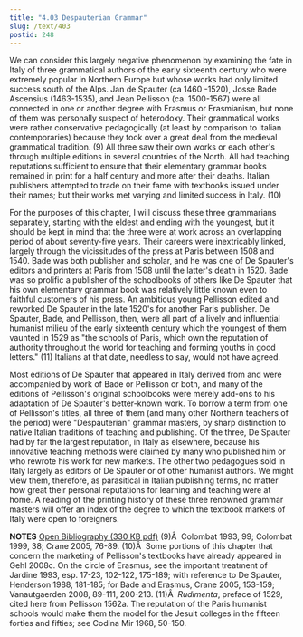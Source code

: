 ```yaml
---
title: "4.03 Despauterian Grammar"
slug: /text/403
postid: 248
---
```

We can consider this largely negative phenomenon by examining the fate in Italy of three grammatical authors of the early sixteenth century who were extremely popular in Northern Europe but whose works had only limited success south of the Alps. Jan de Spauter (ca 1460 -1520), Josse Bade Ascensius (1463-1535), and Jean Pellisson (ca. 1500-1567) were all connected in one or another degree with Erasmus or Erasmianism, but none of them was personally suspect of heterodoxy. Their grammatical works were rather conservative pedagogically (at least by comparison to Italian contemporaries) because they took over a great deal from the medieval grammatical tradition. (9) All three saw their own works or each other's through multiple editions in several countries of the North. All had teaching reputations sufficient to ensure that their elementary grammar books remained in print for a half century and more after their deaths. Italian publishers attempted to trade on their fame with textbooks issued under their names; but their works met varying and limited success in Italy. (10)

For the purposes of this chapter, I will discuss these three grammarians separately, starting with the eldest and ending with the youngest, but it should be kept in mind that the three were at work across an overlapping period of about seventy-five years. Their careers were inextricably linked, largely through the vicissitudes of the press at Paris between 1508 and 1540. Bade was both publisher and scholar, and he was one of De Spauter's editors and printers at Paris from 1508 until the latter's death in 1520. Bade was so prolific a publisher of the schoolbooks of others like De Spauter that his own elementary grammar book was relatively little known even to faithful customers of his press. An ambitious young Pellisson edited and reworked De Spauter in the late 1520's for another Paris publisher. De Spauter, Bade, and Pellisson, then, were all part of a lively and influential humanist milieu of the early sixteenth century which the youngest of them vaunted in 1529 as "the schools of Paris, which own the reputation of authority throughout the world for teaching and forming youths in good letters." (11) Italians at that date, needless to say, would not have agreed.

Most editions of De Spauter that appeared in Italy derived from and were accompanied by work of Bade or Pellisson or both, and many of the editions of Pellisson's original schoolbooks were merely add-ons to his adaptation of De Spauter's better-known work. To borrow a term from one of Pellisson's titles, all three of them (and many other Northern teachers of the period) were "Despauterian" grammar masters, by sharp distinction to native Italian traditions of teaching and publishing. Of the three, De Spauter had by far the largest reputation, in Italy as elsewhere, because his innovative teaching methods were claimed by many who published him or who rewrote his work for new markets. The other two pedagogues sold in Italy largely as editors of De Spauter or of other humanist authors. We might view them, therefore, as parasitical in Italian publishing terms, no matter how great their personal reputations for learning and teaching were at home. A reading of the printing history of these three renowned grammar masters will offer an index of the degree to which the textbook markets of Italy were open to foreigners.

<strong>NOTES</strong>
<a href="http://www.humanismforsale.org/bibliography.pdf" target="new">Open Bibliography (330 KB pdf)</a>
(9)Â  Colombat 1993, 99; Colombat 1999, 38; Crane 2005, 76-89.
(10)Â  Some portions of this chapter that concern the marketing of Pellisson's textbooks have already appeared in Gehl 2008c. On the circle of Erasmus, see the important treatment of Jardine 1993, esp. 17-23, 102-122, 175-189; with reference to De Spauter, Henderson 1988, 181-185; for Bade and Erasmus, Crane 2005, 153-159; Vanautgaerden 2008, 89-111, 200-213.
(11)Â  <em>Rudimenta</em>, preface of 1529, cited here from Pellisson 1562a. The reputation of the Paris humanist schools would make them the model for the Jesuit colleges in the fifteen forties and fifties; see Codina Mir 1968, 50-150.
